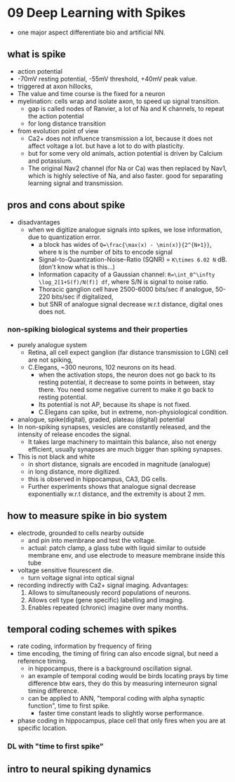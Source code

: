 # 09 Deep Learning with Spikes
- one major aspect differentiate bio and artificial NN.
## what is spike
- action potential
- -70mV resting potential, -55mV threshold, +40mV peak value.
- triggered at axon hillocks,
- The value and time course is the fixed for a neuron
- myelination: cells wrap and isolate axon, to speed up signal transition.
    - gap is called nodes of Ranvier, a lot of Na and K channels, to repeat the action potential
    - for long distance transition
- from evolution point of view
    - Ca2+ does not influence transmission a lot, because it does not affect voltage a lot. but have a lot to do with plasticity.
    - but for some very old animals, action potential is driven by Calcium and potassium. 
    - The original Nav2 channel (for Na or Ca) was then replaced by Nav1, which is highly selective of Na, and also faster. good for separating learning signal and transmission. 

## pros and cons about spike
- disadvantages
    - when we digitize analogue signals into spikes, we lose information, due to quantization error. 
        - a block has wides of ``Q=\frac{\max(x) - \min(x)}{2^{N+1}}``, where ``N`` is the number of bits to encode signal
        - Signal-to-Quantization-Noise-Ratio (SQNR) = ``K\times 6.02 N`` dB. (don't know what is this...)
        - Information capacity of a Gaussian channel: ``R=\int_0^\infty \log_2[1+S(f)/N(f)] df``, where S/N is signal to noise ratio.
        - Thoracic ganglion cell have 2500-6000 bits/sec if analogue, 50-220 bits/sec if digitalized,
        - but SNR of analogue signal decrease w.r.t distance, digital ones does not.

    
### non-spiking biological systems and their properties
- purely analogue system
    - Retina, all cell expect ganglion (far distance transmission to LGN) cell are not spiking, 
    - C.Elegans, ~300 neurons, 102 neurons on its head.
        - when the activation stops, the neuron does not go back to its resting potential, it decrease to some points in between, stay there. You need some negative current to make it go back to resting potential.
        - Its potential is not AP, because its shape is not fixed.
        - C.Elegans can spike, but in extreme, non-physiological condition.
- analogue, spike(digital), graded, plateau (digital) potential
- In non-spiking synapses, vesicles are constantly released, and the intensity of release encodes the signal. 
    - It takes large machinery to  maintain this balance, also not energy efficient, usually synapses are much bigger than spiking synapses.
- This is not black and white
    - in short distance, signals are encoded in magnitude (analogue)
    - in long distance, more digitized.
    - this is observed in hippocampus, CA3, DG cells.
    - Further experiments shows that analogue signal decrease exponentially w.r.t distance, and the extremity is about 2 mm.

##  how to measure spike in bio system
- electrode, grounded to cells nearby outside
    - and pin into membrane and test the voltage.
    - actual: patch clamp, a glass tube with liquid similar to outside membrane env, and use electrode to measure membrane inside this tube
- voltage sensitive flourescent die.
    - turn voltage signal into optical signal
- recording indirectly with Ca2+ signal imaging. Advantages: 
    1. Allows to simultaneously record populations of neurons.
    2. Allows cell type (gene specific) labelling and imaging.
    3. Enables repeated (chronic) imagine over many months.


## temporal coding schemes with spikes
- rate coding, information by frequency of firing
- time encoding, the timing of firing can also encode signal, but need a reference timing.
    - in hippocampus, there is a background oscillation signal.
    - an example of temporal coding would be birds locating prays by time difference btw ears, they do this by measuring interneuron signal timing difference.
    - can be applied to ANN, "temporal coding with alpha synaptic function", time to first spike.
        - faster time constant leads to slightly worse performance.
- phase coding in hippocampus, place cell that only fires when you are at specific location.

### DL with "time to first spike"

## intro to neural spiking dynamics


